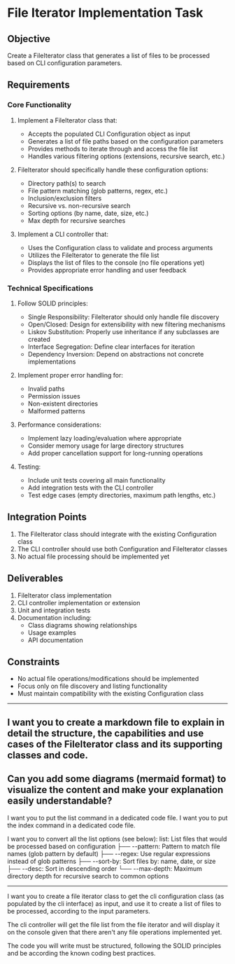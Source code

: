 # File Iterator Implementation Task

## Objective
Create a FileIterator class that generates a list of files to be processed based on CLI configuration parameters.

## Requirements

### Core Functionality
1. Implement a FileIterator class that:
   - Accepts the populated CLI Configuration object as input
   - Generates a list of file paths based on the configuration parameters
   - Provides methods to iterate through and access the file list
   - Handles various filtering options (extensions, recursive search, etc.)

2. FileIterator should specifically handle these configuration options:
   - Directory path(s) to search
   - File pattern matching (glob patterns, regex, etc.)
   - Inclusion/exclusion filters
   - Recursive vs. non-recursive search
   - Sorting options (by name, date, size, etc.)
   - Max depth for recursive searches

3. Implement a CLI controller that:
   - Uses the Configuration class to validate and process arguments
   - Utilizes the FileIterator to generate the file list
   - Displays the list of files to the console (no file operations yet)
   - Provides appropriate error handling and user feedback

### Technical Specifications
1. Follow SOLID principles:
   - Single Responsibility: FileIterator should only handle file discovery
   - Open/Closed: Design for extensibility with new filtering mechanisms
   - Liskov Substitution: Properly use inheritance if any subclasses are created
   - Interface Segregation: Define clear interfaces for iteration
   - Dependency Inversion: Depend on abstractions not concrete implementations

2. Implement proper error handling for:
   - Invalid paths
   - Permission issues
   - Non-existent directories
   - Malformed patterns

3. Performance considerations:
   - Implement lazy loading/evaluation where appropriate
   - Consider memory usage for large directory structures
   - Add proper cancellation support for long-running operations

4. Testing:
   - Include unit tests covering all main functionality
   - Add integration tests with the CLI controller
   - Test edge cases (empty directories, maximum path lengths, etc.)

## Integration Points
1. The FileIterator class should integrate with the existing Configuration class
2. The CLI controller should use both Configuration and FileIterator classes
3. No actual file processing should be implemented yet

## Deliverables
1. FileIterator class implementation
2. CLI controller implementation or extension
3. Unit and integration tests
4. Documentation including:
   - Class diagrams showing relationships
   - Usage examples
   - API documentation

## Constraints
- No actual file operations/modifications should be implemented
- Focus only on file discovery and listing functionality
- Must maintain compatibility with the existing Configuration class

----------------------------------------------------------------------
I want you to create a markdown file to explain in detail the structure, the capabilities and use cases of the FileIterator class and its supporting classes and code. 
----------------------------------------------------------------------
Can you add some diagrams (mermaid format) to visualize the content and make your explanation easily understandable?
----------------------------------------------------------------------
I want you to put the list command in a dedicated code file.
I want you to put the index command in a dedicated code file.


I want you to convert all the list options (see below):
list: List files that would be processed based on configuration
├── --pattern: Pattern to match file names (glob pattern by default)
├── --regex: Use regular expressions instead of glob patterns
├── --sort-by: Sort files by: name, date, or size
├── --desc: Sort in descending order
└── --max-depth: Maximum directory depth for recursive search
to common options 


----------------------------------------------------------------------

I want you to create a file iterator class 
to get the cli configuration class (as populated by the cli interface) as input, 
and use it to create a list of files to be processed, according to the input parameters. 

The cli controller will get the file list from the file iterator and will display it 
on the console given that there aren't any file operations implemented yet. 

The code you will write must be structured, following the SOLID principles and be according the known coding best practices. 